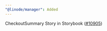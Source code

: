 ```yaml
---
"@linode/manager": Added
---
```


CheckoutSummary Story in Storybook ([#10905](https://github.com/linode/manager/pull/10905))

